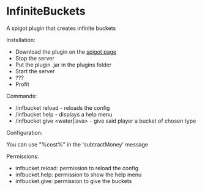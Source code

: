 # InfiniteBuckets
A spigot plugin that creates infinite buckets

Installation:

- Download the plugin on the [spigot page](https://www.spigotmc.org/resources/infinite-buckets.78725/)
- Stop the server
- Put the plugin .jar in the plugins folder
- Start the server
- ???
- Profit

Commands:
- /infbucket reload - reloads the config
- /infbucket help - displays a help menu
- /infbucket give <playername> <water|lava> - give said player a bucket of chosen type

Configuration:

You can use "%cost%" in the 'subtractMoney' message

Permissions:

- infbucket.reload: permission to reload the config
- infbucket.help: permission to show the help menu
- infbucket.give: permission to give the buckets
